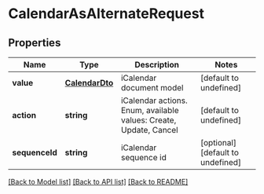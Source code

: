 # CalendarAsAlternateRequest

## Properties
Name | Type | Description | Notes
------------ | ------------- | ------------- | -------------
**value** | [**CalendarDto**](CalendarDto.md) | iCalendar document model              | [default to undefined]
**action** | **string** | iCalendar actions. Enum, available values: Create, Update, Cancel | [default to undefined]
**sequenceId** | **string** | iCalendar sequence id              | [optional] [default to undefined]



[[Back to Model list]](README.md#documentation-for-models) [[Back to API list]](README.md#documentation-for-api-endpoints) [[Back to README]](README.md)

